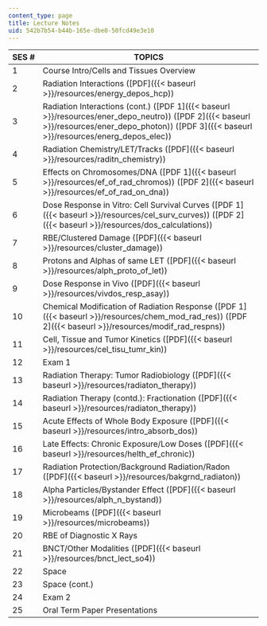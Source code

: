 ```yaml
---
content_type: page
title: Lecture Notes
uid: 542b7b54-b44b-165e-dbe0-50fcd49e3e10
---
```


| SES # | TOPICS |
| --- | --- |
| 1 | Course Intro/Cells and Tissues Overview |
| 2 | Radiation Interactions ([PDF]({{< baseurl >}}/resources/energy_depos_hcp)) |
| 3 | Radiation Interactions (cont.) ([PDF 1]({{< baseurl >}}/resources/ener_depo_neutro)) ([PDF 2]({{< baseurl >}}/resources/ener_depo_photon)) ([PDF 3]({{< baseurl >}}/resources/energ_depos_elec)) |
| 4 | Radiation Chemistry/LET/Tracks ([PDF]({{< baseurl >}}/resources/raditn_chemistry)) |
| 5 | Effects on Chromosomes/DNA ([PDF 1]({{< baseurl >}}/resources/ef_of_rad_chromos)) ([PDF 2]({{< baseurl >}}/resources/ef_of_rad_on_dna)) |
| 6 | Dose Response in Vitro: Cell Survival Curves ([PDF 1]({{< baseurl >}}/resources/cel_surv_curves)) ([PDF 2]({{< baseurl >}}/resources/dos_calculations)) |
| 7 | RBE/Clustered Damage ([PDF]({{< baseurl >}}/resources/cluster_damage)) |
| 8 | Protons and Alphas of same LET ([PDF]({{< baseurl >}}/resources/alph_proto_of_let)) |
| 9 | Dose Response in Vivo ([PDF]({{< baseurl >}}/resources/vivdos_resp_asay)) |
| 10 | Chemical Modification of Radiation Response ([PDF 1]({{< baseurl >}}/resources/chem_mod_rad_res)) ([PDF 2]({{< baseurl >}}/resources/modif_rad_respns)) |
| 11 | Cell, Tissue and Tumor Kinetics ([PDF]({{< baseurl >}}/resources/cel_tisu_tumr_kin)) |
| 12 | Exam 1 |
| 13 | Radiation Therapy: Tumor Radiobiology ([PDF]({{< baseurl >}}/resources/radiaton_therapy)) |
| 14 | Radiation Therapy (contd.): Fractionation ([PDF]({{< baseurl >}}/resources/radiaton_therapy)) |
| 15 | Acute Effects of Whole Body Exposure ([PDF]({{< baseurl >}}/resources/intro_absorb_dos)) |
| 16 | Late Effects: Chronic Exposure/Low Doses ([PDF]({{< baseurl >}}/resources/helth_ef_chronic)) |
| 17 | Radiation Protection/Background Radiation/Radon ([PDF]({{< baseurl >}}/resources/bakgrnd_radiaton)) |
| 18 | Alpha Particles/Bystander Effect ([PDF]({{< baseurl >}}/resources/alph_n_bystand)) |
| 19 | Microbeams ([PDF]({{< baseurl >}}/resources/microbeams)) |
| 20 | RBE of Diagnostic X Rays |
| 21 | BNCT/Other Modalities ([PDF]({{< baseurl >}}/resources/bnct_lect_so4)) |
| 22 | Space |
| 23 | Space (cont.) |
| 24 | Exam 2 |
| 25 | Oral Term Paper Presentations